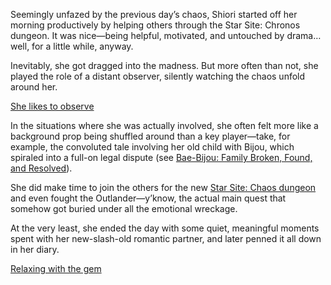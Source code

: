Seemingly unfazed by the previous day’s chaos, Shiori started off her morning productively by helping others through the Star Site: Chronos dungeon. It was nice—being helpful, motivated, and untouched by drama… well, for a little while, anyway.

Inevitably, she got dragged into the madness. But more often than not, she played the role of a distant observer, silently watching the chaos unfold around her.

[She likes to observe](#embed:https://www.youtube.com/live/98bQ3awzWLM?t=17280)

In the situations where she was actually involved, she often felt more like a background prop being shuffled around than a key player—take, for example, the convoluted tale involving her old child with Bijou, which spiraled into a full-on legal dispute (see [Bae-Bijou: Family Broken, Found, and Resolved](#edge:bae-bijou)).

She did make time to join the others for the new [Star Site: Chaos dungeon](https://www.youtube.com/live/98bQ3awzWLM?t=7733) and even fought the Outlander—y’know, the actual main quest that somehow got buried under all the emotional wreckage.

At the very least, she ended the day with some quiet, meaningful moments spent with her new-slash-old romantic partner, and later penned it all down in her diary.

[Relaxing with the gem](#embed:https://www.youtube.com/live/98bQ3awzWLM?15814)